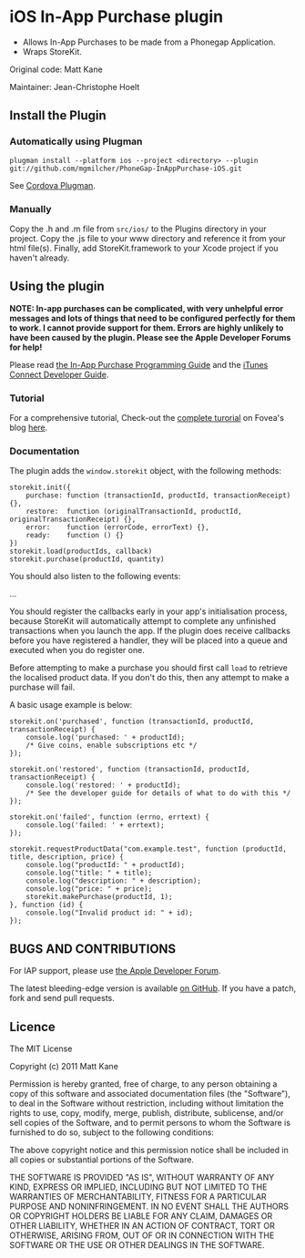 # iOS In-App Purchase plugin

 * Allows In-App Purchases to be made from a Phonegap Application.
 * Wraps StoreKit.

Original code: Matt Kane

Maintainer: Jean-Christophe Hoelt

## Install the Plugin

### Automatically using Plugman

    plugman install --platform ios --project <directory> --plugin git://github.com/mgmilcher/PhoneGap-InAppPurchase-iOS.git

See [Cordova Plugman](https://github.com/apache/cordova-plugman).

### Manually

Copy the .h and .m file from `src/ios/` to the Plugins directory in your project. Copy the .js file to your www directory and reference it from your html file(s). Finally, add StoreKit.framework to your Xcode project if you haven't already.

## Using the plugin

**NOTE: In-app purchases can be complicated, with very unhelpful error messages and lots of things that need to be configured perfectly for them to work. I cannot provide support for them. Errors are highly unlikely to have been caused by the plugin. Please see the Apple Developer Forums for help!**

Please read [the In-App Purchase Programming Guide](http://developer.apple.com/library/ios/#documentation/NetworkingInternet/Conceptual/StoreKitGuide/Introduction/Introduction.html) and the [iTunes Connect Developer Guide](https://itunesconnect.apple.com/docs/iTunesConnect_DeveloperGuide.pdf).

### Tutorial

For a comprehensive tutorial, Check-out the [complete turorial](http://fovea.cc/blog/index.php/3-steps-tutorial-for-phonegap-in-app-purchase-on-ios/) on Fovea's blog [here](http://fovea.cc/blog/index.php/3-steps-tutorial-for-phonegap-in-app-purchase-on-ios/).

### Documentation

The plugin adds the `window.storekit` object, with the following methods:

    storekit.init({
        purchase: function (transactionId, productId, transactionReceipt) {},
        restore:  function (originalTransactionId, productId, originalTransactionReceipt) {},
        error:    function (errorCode, errorText) {},
        ready:    function () {}
    })
    storekit.load(productIds, callback)
    storekit.purchase(productId, quantity)

You should also listen to the following events:

...

You should register the callbacks early in your app's initialisation process, because StoreKit will automatically attempt to complete any unfinished transactions when you launch the app.
If the plugin does receive callbacks before you have registered a handler, they will be placed into a queue and executed when you do register one.

Before attempting to make a purchase you should first call `load` to retrieve the localised product data. If you don't do this, then any attempt to make a purchase will fail.

A basic usage example is below:

    storekit.on('purchased', function (transactionId, productId, transactionReceipt) {
        console.log('purchased: ' + productId);
        /* Give coins, enable subscriptions etc */
    });
    
    storekit.on('restored', function (transactionId, productId, transactionReceipt) {
        console.log('restored: ' + productId);
        /* See the developer guide for details of what to do with this */
    });
    
    storekit.on('failed', function (errno, errtext) {
        console.log('failed: ' + errtext);
    });

    storekit.requestProductData("com.example.test", function (productId, title, description, price) {
        console.log("productId: " + productId);
        console.log("title: " + title);
        console.log("description: " + description);
        console.log("price: " + price);
        storekit.makePurchase(productId, 1);
    }, function (id) {
        console.log("Invalid product id: " + id);
    });
	
## BUGS AND CONTRIBUTIONS
For IAP support, please use [the Apple Developer Forum](https://devforums.apple.com/community/ios/integration/storekit).

The latest bleeding-edge version is available [on GitHub](http://github.com/j3k0/PhoneGap-InAppPurchase-iOS/). If you have a patch, fork and send pull requests.
	
## Licence

The MIT License

Copyright (c) 2011 Matt Kane

Permission is hereby granted, free of charge, to any person obtaining a copy
of this software and associated documentation files (the "Software"), to deal
in the Software without restriction, including without limitation the rights
to use, copy, modify, merge, publish, distribute, sublicense, and/or sell
copies of the Software, and to permit persons to whom the Software is
furnished to do so, subject to the following conditions:

The above copyright notice and this permission notice shall be included in
all copies or substantial portions of the Software.

THE SOFTWARE IS PROVIDED "AS IS", WITHOUT WARRANTY OF ANY KIND, EXPRESS OR
IMPLIED, INCLUDING BUT NOT LIMITED TO THE WARRANTIES OF MERCHANTABILITY,
FITNESS FOR A PARTICULAR PURPOSE AND NONINFRINGEMENT. IN NO EVENT SHALL THE
AUTHORS OR COPYRIGHT HOLDERS BE LIABLE FOR ANY CLAIM, DAMAGES OR OTHER
LIABILITY, WHETHER IN AN ACTION OF CONTRACT, TORT OR OTHERWISE, ARISING FROM,
OUT OF OR IN CONNECTION WITH THE SOFTWARE OR THE USE OR OTHER DEALINGS IN
THE SOFTWARE.
